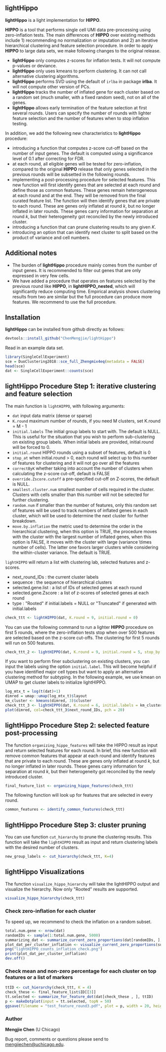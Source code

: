 ## lightHippo


**lightHippo** is a light implementation for **HIPPO**. 

**HIPPO** is a tool that performs single cell UMI data pre-processing using zero-inflation tests. The main differences of **HIPPO** over existing methods include 1) recommending no normalization or imputation and 2) an iterative hierarchical clustering and feature selection procedure. In order to apply **HIPPO** to large data sets, we make following changes to the original release. 

- **lightHippo** only computes z-scores for inflation tests. It will not compute p-values or deviance.
- **lightHippo** only uses kmeans to perform clustering. It can not call alternative clustering algorithms. 
- **lightHippo** performs SVD using the default of `irlba` in package **irlba**. It will not compute other version of PCs.
- **lightHippo** tracks the number of inflated gene for each cluster based on a random set (much smaller, with a fixed random seed), not on all of the genes. 
- **lightHippo** allows early termination of the feature selection at first several rounds. Users can specify the number of rounds with lighter feature selection and the number of features when to stop inflation testing.

In addition, we add the following new characteristics to **lightHippo** procedure: 
- introducing a function that computes z-score cut-off based on the number of input genes. The default is computed using a significance level of 0.1 after correcting for FDR. 
- at each round, all eligible genes will be tested for zero-inflation, compared to the original **HIPPO** release that only genes selected in the previous rounds will be subsetted in the following rounds. 
- implementing a post-processing procedure for selected features. This new function will first identify genes that are selected at each round and define those as common features. These genes remain heterogeneous at each round and at the end. They will be removed from the final curated feature list. The function will then identify genes that are private to each round. These are genes only inflated at round $k$, but no longer inflated in later rounds. These genes carry information for separation at round $k$, but their heterogeneity got reconciled by the newly introduced cluster.
- introducing a function that can prune clustering results to any given $K$. 
- introducing an option that can identify next cluster to split based on the product of variance and cell numbers. 


## Additional notes 
- The burden of **lightHippo** procedure mainly comes from the number of input genes. It is recommended to filter out genes that are only expressed in very few cells. 
- We have added a procedure that operates on features selected by the previous round like **HIPPO**, in **lightHIPPO_nested**, which will significantly reduce computing time. Empirical analysis shows clustering results from two are similar but the full procedure can produce more features. We recommend to use the full procedure. 

## Installation

**lightHippo** can be installed from github directly as follows:

```r
devtools::install_github("ChenMengjie/lightHippo")
```

Read in an example data set. 

```r       
library(SingleCellExperiment)
sce = DuoClustering2018::sce_full_Zhengmix4eq(metadata = FALSE)
head(sce)
dat <- SingleCellExperiment::counts(sce)
```

## **lightHippo** Procedure Step 1: iterative clustering and feature selection 

The main function is `lightHIPPO`, with following arguments:
- `dat` input data matrix (dense or sparse)
- `K.round` maximum number of rounds, if you need M clusters, set K.round = M - 1
- `initial.labels` The initial group labels to start with. The default is NULL. This is useful for the situation that you wish to perform sub-clustering on existing group labels. When initial labels are provided, initial.round will be forced to 0.
- `initial.round` HIPPO rounds using a subset of features, default is 0
- `stop_at` when initial.round > 0, each round will select up to this number of features for clustering and it will not go over all the features
- `correctByK` whether taking into account the number of clusters when calculating the z-score cut-off, default is FALSE
- `override.Zscore.cutoff` a pre-specified cut-off on Z-scores, the default is NULL.
- `smallest.cluster.num` smallest number of cells required in the cluster. Clusters with cells smaller than this number will not be selected for further clustering.
- `random.num` if smaller than the number of features, only this random set of features will be used to track numbers of inflated genes in each cluster, which will be used to determine the next cluster for further breakdown.
- `move.by.inflation` the metric used to determine the order in the hierarchical clustering, when this option is TRUE, the procedure moves with the cluster with the largest number of inflated genes, when this option is FALSE, it moves with the cluster with large (variance \times number of cells). The latter one favors larger clusters while considering the within-cluster variance. The default is TRUE.

`lightHIPPO` will return a list with clustering lab, selected features and z-scores.

- next_round_IDs : the current cluster labels
- sequence : the sequence of hierarchical clusters
- selected.gene.list : a list of IDs of selected genes  at each round
- selected.gene.Zscore : a list of z-scores of selected genes at each round
- type : "Rooted" if initial.labels = NULL or "Truncated" if generated with initial.labels

```r       
check_ttt <- lightHIPPO(dat, K.round = 9, initial.round = 0)   
```
You can use the following command to run a lighter **HIPPO** procedure on first 5 rounds, where the zero-inflation tests stop when over 500 features are selected based on the z-score cut-offs. The clustering for first 5 rounds will run on 500 features. 

```r       
check_ttt_2 <- lightHIPPO(dat, K.round = 9, initial.round = 5, stop_by = 500)   
```

If you want to perform finer subclustering on existing clusters, you can input the labels using the option `initial.label`. This will become helpful if you have identified major cell types but want to apply an alternative clustering method for subtyping. In the following example, we use kmean on UMAP to get cluster labels to initialize lightHIPPO.

```r       
log_mtx_t = log(t(dat)+1)
dimred = umap::umap(log_mtx_t)$layout
km_cluster <- kmeans(dimred, 3)$cluster
check_ttt_3 <- lightHIPPO(dat, K.round = 6, initial.labels = km_cluster)
plot(dimred, col=check_ttt_3$next_round_IDs, pch = 20)
```



## **lightHippo** Procedure Step 2: selected feature post-processing

The function `organizing_hippo_features` will take the HIPPO result as input and return selected features for each round. In brief, this new function will remove common features that appear at each round and identify features that are private to each round. These are genes only inflated at round $k$, but no longer inflated in later rounds. These genes carry information for separation at round $k$, but their heterogeneity got reconciled by the newly introduced cluster.

```r       
final_feature_list <- organizing_hippo_features(check_ttt)
```

The following function will look up for features that are selected in every round.
```r       
common_features <- identify_common_features(check_ttt)
```

## **lightHippo** Procedure Step 3:  cluster pruning 

You can use function `cut_hierarchy` to prune the clustering results. This function will take the `lightHIPPO` result as input and return clustering labels with the desired number of clusters.
 
```r  
new_group_labels <- cut_hierarchy(check_ttt, K=4)
```

## **lightHippo** Visualizations 

The function `visualize_hippo_hierarchy` will take the lightHIPPO output and visualize the hierarchy. Now only "Rooted" results are supported.

```r
visualize_hippo_hierarchy(check_ttt)
```

### Check zero-inflation for each cluster
To speed up, we recommend to check the inflation on a random subset. 
```r 
total.num.gene <- nrow(dat)
randomIDs <- sample(1:total.num.gene, 5000)
summarizing_dat <- summarize_current_zero_proportions(dat[randomIDs, ], check_ttt$next_round_IDs)
plot_dat_per_cluster_inflation <- visualize_current_zero_proportions(summarizing_dat)     
png("lightHIPPO_counts_inflation_check.png")
print(plot_dat_per_cluster_inflation)
dev.off()
```

### Check mean and non-zero percentage for each cluster on top features or a list of markers

```r 
ttID <- cut_hierarchy(check_ttt, K = 4)
check_these <- final_feature_list$ID[[3]]
tt.selected <- summarize_for_feature_dot(dat[check_these , ], ttID)
p <- makeDotplot(input = tt.selected, topN = 50)
ggsave(filename = "test_feature_round3.pdf", plot = p, width = 20, height = 6)
```


### Author

**Mengjie Chen** (U Chicago)

Bug report, comments or questions please send to mengjiechen@uchicago.edu.
